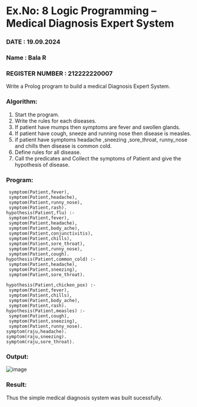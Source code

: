 # Ex.No: 8  Logic Programming –  Medical Diagnosis Expert System
### DATE : 19.09.2024                                                                           
### Name : Bala R
### REGISTER NUMBER : 212222220007
Write a Prolog program to build a medical Diagnosis Expert System.
###  Algorithm:
1. Start the program.
2. Write the rules for each diseases.
3. If patient have mumps then symptoms are fever and swollen glands.
4. If patient have cough, sneeze and running nose then disease is measles.
5. if patient have symptoms headache ,sneezing ,sore_throat, runny_nose and  chills then disease is common cold.
6. Define rules for all disease.
7. Call the predicates and Collect the symptoms of Patient and give the hypothesis of disease.
        

### Program:
```
 symptom(Patient,fever),
 symptom(Patient,headache),
 symptom(Patient,runny_nose),
 symptom(Patient,rash).
hypothesis(Patient,flu) :-
 symptom(Patient,fever),
 symptom(Patient,headache),
 symptom(Patient,body_ache),
 symptom(Patient,conjunctivitis),
 symptom(Patient,chills),
 symptom(Patient,sore_throat),
 symptom(Patient,runny_nose),
 symptom(Patient,cough).
hypothesis(Patient,common_cold) :-
 symptom(Patient,headache),
 symptom(Patient,sneezing),
 symptom(Patient,sore_throat).
```
```
hypothesis(Patient,chicken_pox) :-
 symptom(Patient,fever),
 symptom(Patient,chills),
 symptom(Patient,body_ache), 
 symptom(Patient,rash).
hypothesis(Patient,measles) :-
 symptom(Patient,cough),
 symptom(Patient,sneezing),
 symptom(Patient,runny_nose).
symptom(raju,headache).
symptom(raju,sneezing).
symptom(raju,sore_throat).
```


### Output:
![image](https://github.com/Pavishmi/AI_Lab_2023-24/assets/136091280/4701e2fc-fcc1-40f1-8128-440551101eb4)

### Result:
Thus the simple medical diagnosis system was built sucessfully.
